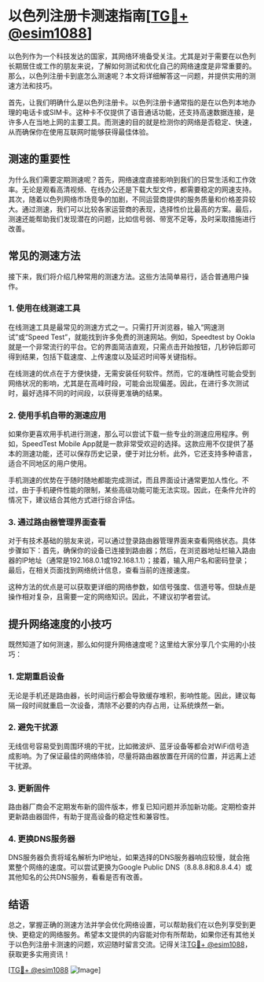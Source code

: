 # 以色列注册卡测速指南[[TG💪+ @esim1088](https://t.me/s/esim1088)]

以色列作为一个科技发达的国家，其网络环境备受关注。尤其是对于需要在以色列长期居住或工作的朋友来说，了解如何测试和优化自己的网络速度是非常重要的。那么，以色列注册卡到底怎么测速呢？本文将详细解答这一问题，并提供实用的测速方法和技巧。

首先，让我们明确什么是以色列注册卡。以色列注册卡通常指的是在以色列本地办理的电话卡或SIM卡。这种卡不仅提供了语音通话功能，还支持高速数据连接，是许多人在当地上网的主要工具。而测速的目的就是检测你的网络是否稳定、快速，从而确保你在使用互联网时能够获得最佳体验。

## 测速的重要性

为什么我们需要定期测速呢？首先，网络速度直接影响到我们的日常生活和工作效率。无论是观看高清视频、在线办公还是下载大型文件，都需要稳定的网速支持。其次，随着以色列网络市场竞争的加剧，不同运营商提供的服务质量和价格差异较大。通过测速，我们可以比较各家运营商的表现，选择性价比最高的方案。最后，测速还能帮助我们发现潜在的问题，比如信号弱、带宽不足等，及时采取措施进行改善。

## 常见的测速方法

接下来，我们将介绍几种常用的测速方法。这些方法简单易行，适合普通用户操作。

### 1. 使用在线测速工具

在线测速工具是最常见的测速方式之一。只需打开浏览器，输入“网速测试”或“Speed Test”，就能找到许多免费的测速网站。例如，Speedtest by Ookla就是一个非常流行的平台。它的界面简洁直观，只需点击开始按钮，几秒钟后即可得到结果，包括下载速度、上传速度以及延迟时间等关键指标。

在线测速的优点在于方便快捷，无需安装任何软件。然而，它的准确性可能会受到网络状况的影响，尤其是在高峰时段，可能会出现偏差。因此，在进行多次测试时，最好选择不同的时间段，以获得更准确的结果。

### 2. 使用手机自带的测速应用

如果你更喜欢用手机进行测速，那么可以尝试下载一些专业的测速应用程序。例如，SpeedTest Mobile App就是一款非常受欢迎的选择。这款应用不仅提供了基本的测速功能，还可以保存历史记录，便于对比分析。此外，它还支持多种语言，适合不同地区的用户使用。

手机测速的优势在于随时随地都能完成测试，而且界面设计通常更加人性化。不过，由于手机硬件性能的限制，某些高级功能可能无法实现。因此，在条件允许的情况下，建议结合其他方式进行综合评估。

### 3. 通过路由器管理界面查看

对于有技术基础的朋友来说，可以通过登录路由器管理界面来查看网络状态。具体步骤如下：首先，确保你的设备已连接到路由器；然后，在浏览器地址栏输入路由器的IP地址（通常是192.168.0.1或192.168.1.1）；接着，输入用户名和密码登录；最后，在相关页面找到网络统计信息，查看当前的连接速度。

这种方法的优点是可以获取更详细的网络参数，如信号强度、信道号等。但缺点是操作相对复杂，且需要一定的网络知识。因此，不建议初学者尝试。

## 提升网络速度的小技巧

既然知道了如何测速，那么如何提升网络速度呢？这里给大家分享几个实用的小技巧：

### 1. 定期重启设备

无论是手机还是路由器，长时间运行都会导致缓存堆积，影响性能。因此，建议每隔一段时间就重启一次设备，清除不必要的内存占用，让系统焕然一新。

### 2. 避免干扰源

无线信号容易受到周围环境的干扰，比如微波炉、蓝牙设备等都会对WiFi信号造成影响。为了保证最佳的网络体验，尽量将路由器放置在开阔的位置，并远离上述干扰源。

### 3. 更新固件

路由器厂商会不定期发布新的固件版本，修复已知问题并添加新功能。定期检查并更新路由器固件，有助于提高设备的稳定性和兼容性。

### 4. 更换DNS服务器

DNS服务器负责将域名解析为IP地址，如果选择的DNS服务器响应较慢，就会拖累整个网络的速度。可以尝试更换为Google Public DNS（8.8.8.8和8.8.4.4）或其他知名的公共DNS服务，看看是否有改善。

## 结语

总之，掌握正确的测速方法并学会优化网络设置，可以帮助我们在以色列享受到更快、更稳定的网络服务。希望本文提供的内容能对你有所帮助，如果你还有其他关于以色列注册卡测速的问题，欢迎随时留言交流。记得关注[TG💪+ @esim1088](https://t.me/s/esim1088)，获取更多实用资讯！

[[TG💪+ @esim1088](https://t.me/s/esim1088) ![Image](https://i.postimg.cc/4NQfJmqS/Snipaste-2025-05-13-00-14-12.png)]